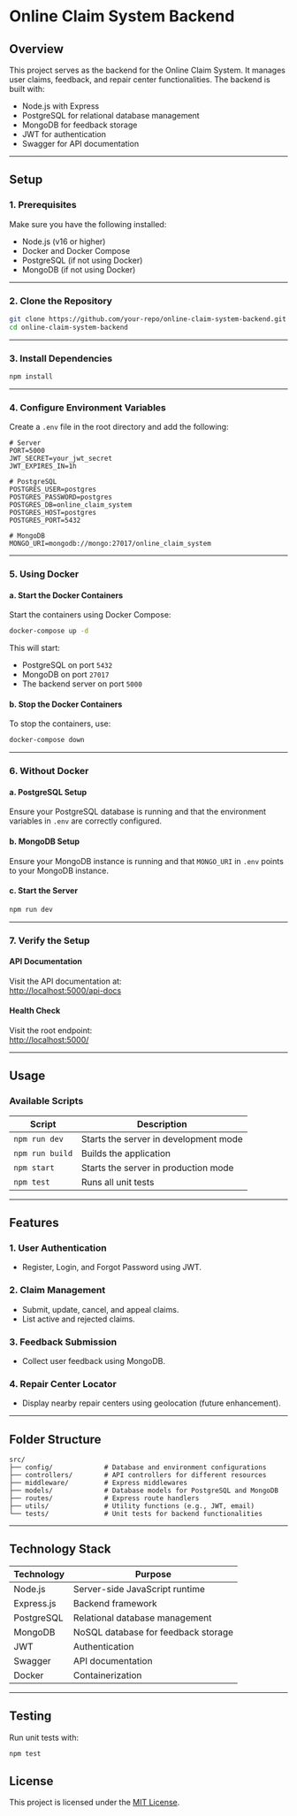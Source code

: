 # Online Claim System Backend

## Overview

This project serves as the backend for the Online Claim System. It manages user claims, feedback, and repair center functionalities. The backend is built with:

- Node.js with Express
- PostgreSQL for relational database management
- MongoDB for feedback storage
- JWT for authentication
- Swagger for API documentation

---

## Setup

### 1. Prerequisites

Make sure you have the following installed:

- Node.js (v16 or higher)
- Docker and Docker Compose
- PostgreSQL (if not using Docker)
- MongoDB (if not using Docker)

---

### 2. Clone the Repository

```bash
git clone https://github.com/your-repo/online-claim-system-backend.git
cd online-claim-system-backend
```

---

### 3. Install Dependencies

```bash
npm install
```

---

### 4. Configure Environment Variables

Create a `.env` file in the root directory and add the following:

```env
# Server
PORT=5000
JWT_SECRET=your_jwt_secret
JWT_EXPIRES_IN=1h

# PostgreSQL
POSTGRES_USER=postgres
POSTGRES_PASSWORD=postgres
POSTGRES_DB=online_claim_system
POSTGRES_HOST=postgres
POSTGRES_PORT=5432

# MongoDB
MONGO_URI=mongodb://mongo:27017/online_claim_system
```

---

### 5. Using Docker

#### a. Start the Docker Containers

Start the containers using Docker Compose:

```bash
docker-compose up -d
```

This will start:

- PostgreSQL on port `5432`
- MongoDB on port `27017`
- The backend server on port `5000`

#### b. Stop the Docker Containers

To stop the containers, use:

```bash
docker-compose down
```

---

### 6. Without Docker

#### a. PostgreSQL Setup

Ensure your PostgreSQL database is running and that the environment variables in `.env` are correctly configured.

#### b. MongoDB Setup

Ensure your MongoDB instance is running and that `MONGO_URI` in `.env` points to your MongoDB instance.

#### c. Start the Server

```bash
npm run dev
```

---

### 7. Verify the Setup

#### API Documentation

Visit the API documentation at:  
[http://localhost:5000/api-docs](http://localhost:5000/api-docs)

#### Health Check

Visit the root endpoint:  
[http://localhost:5000/](http://localhost:5000/)

---

## Usage

### Available Scripts

| Script         | Description                                      |
| -------------- | ------------------------------------------------ |
| `npm run dev`  | Starts the server in development mode            |
| `npm run build`| Builds the application                           |
| `npm start`    | Starts the server in production mode             |
| `npm test`     | Runs all unit tests                              |

---

## Features

### 1. User Authentication
- Register, Login, and Forgot Password using JWT.

### 2. Claim Management
- Submit, update, cancel, and appeal claims.
- List active and rejected claims.

### 3. Feedback Submission
- Collect user feedback using MongoDB.

### 4. Repair Center Locator
- Display nearby repair centers using geolocation (future enhancement).

---

## Folder Structure

```
src/
├── config/             # Database and environment configurations
├── controllers/        # API controllers for different resources
├── middleware/         # Express middlewares
├── models/             # Database models for PostgreSQL and MongoDB
├── routes/             # Express route handlers
├── utils/              # Utility functions (e.g., JWT, email)
└── tests/              # Unit tests for backend functionalities
```

---

## Technology Stack

| Technology         | Purpose                                |
| ------------------ | -------------------------------------- |
| Node.js        | Server-side JavaScript runtime         |
| Express.js     | Backend framework                      |
| PostgreSQL     | Relational database management         |
| MongoDB        | NoSQL database for feedback storage    |
| JWT            | Authentication                        |
| Swagger        | API documentation                     |
| Docker         | Containerization                      |

---

## Testing

Run unit tests with:

```bash
npm test
```


## License

This project is licensed under the [MIT License](LICENSE).